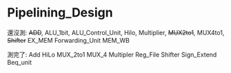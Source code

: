 # Pipelining_Design
還沒測:
~~ADD~~, 
ALU_1bit, 
ALU_Control_Unit, 
Hilo, 
Multiplier, 
~~MUX2to1~~, MUX4to1, 
~~Shifter~~
EX_MEM
Forwarding_Unit
MEM_WB

測完了:
Add
HiLo
MUX_2to1
MUX_4
Multipler
Reg_File
Shifter
Sign_Extend
Beq_unit
